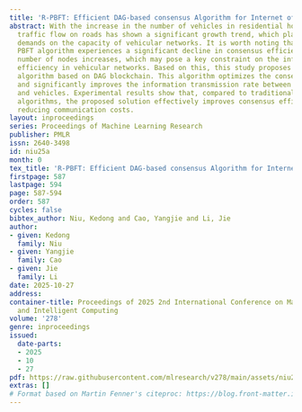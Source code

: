 ```yaml
---
title: 'R-PBFT: Efficient DAG-based consensus Algorithm for Internet of Vehicles'
abstract: With the increase in the number of vehicles in residential households, the
  traffic flow on roads has shown a significant growth trend, which places higher
  demands on the capacity of vehicular networks. It is worth noting that the traditional
  PBFT algorithm experiences a significant decline in consensus efficiency as the
  number of nodes increases, which may pose a key constraint on the information exchange
  efficiency in vehicular networks. Based on this, this study proposes an R-PBFT consensus
  algorithm based on DAG blockchain. This algorithm optimizes the consensus mechanism
  and significantly improves the information transmission rate between roadside units
  and vehicles. Experimental results show that, compared to traditional consensus
  algorithms, the proposed solution effectively improves consensus efficiency while
  reducing communication costs.
layout: inproceedings
series: Proceedings of Machine Learning Research
publisher: PMLR
issn: 2640-3498
id: niu25a
month: 0
tex_title: 'R-PBFT: Efficient DAG-based consensus Algorithm for Internet of Vehicles'
firstpage: 587
lastpage: 594
page: 587-594
order: 587
cycles: false
bibtex_author: Niu, Kedong and Cao, Yangjie and Li, Jie
author:
- given: Kedong
  family: Niu
- given: Yangjie
  family: Cao
- given: Jie
  family: Li
date: 2025-10-27
address:
container-title: Proceedings of 2025 2nd International Conference on Machine Learning
  and Intelligent Computing
volume: '278'
genre: inproceedings
issued:
  date-parts:
  - 2025
  - 10
  - 27
pdf: https://raw.githubusercontent.com/mlresearch/v278/main/assets/niu25a/niu25a.pdf
extras: []
# Format based on Martin Fenner's citeproc: https://blog.front-matter.io/posts/citeproc-yaml-for-bibliographies/
---
```

